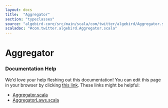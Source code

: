 ```yaml
---
layout: docs
title:  "Aggregator"
section: "typeclasses"
source: "algebird-core/src/main/scala/com/twitter/algebird/Aggregator.scala"
scaladoc: "#com.twitter.algebird.Aggregator.scala"
---
```


# Aggregator

### Documentation Help

We'd love your help fleshing out this documentation! You can edit this page in your browser by clicking [this link](https://github.com/twitter/algebird/edit/develop/docs/src/main/tut/typeclasses/aggregator.md). These links might be helpful:

- [Aggregator.scala](https://github.com/twitter/algebird/blob/develop/algebird-core/src/main/scala/com/twitter/algebird/Aggregator.scala)
- [AggregatorLaws.scala](https://github.com/twitter/algebird/blob/develop/algebird-test/src/test/scala/com/twitter/algebird/AggregatorLaws.scala)
